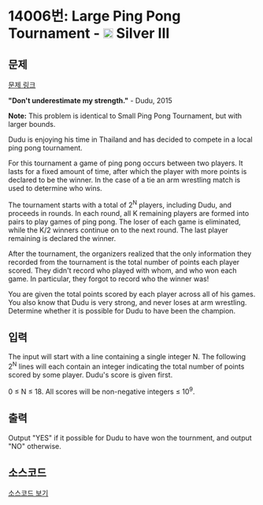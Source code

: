 # 14006번: Large Ping Pong Tournament - <img src="https://static.solved.ac/tier_small/8.svg" style="height:20px" /> Silver III

<!-- performance -->

<!-- 문제 제출 후 깃허브에 푸시를 했을 때 제출한 코드의 성능이 입력될 공간입니다.-->

<!-- end -->

## 문제

[문제 링크](https://boj.kr/14006)


<p><strong>"Don't underestimate my strength."</strong>&nbsp;- Dudu, 2015</p>

<p><strong>Note:</strong>&nbsp;This problem is identical to Small Ping Pong Tournament, but with larger bounds.</p>

<p>Dudu is enjoying his time in Thailand and has decided to compete in a local ping pong tournament.</p>

<p>For this tournament a game of ping pong occurs between two players. It lasts for a fixed amount of time, after which the player with more points is declared to be the winner. In the case of a tie an arm wrestling match is used to determine who wins.</p>

<p>The tournament starts with a total of 2<sup>N</sup>&nbsp;players, including Dudu, and proceeds in rounds. In each round, all K remaining players are formed into pairs to play games of ping pong. The loser of each game is eliminated, while the K/2 winners continue on to the next round. The last player remaining is declared the winner.</p>

<p>After the tournament, the organizers realized that the only information they recorded from the tournament is the total number of points each player scored. They didn't record who played with whom, and who won each game. In particular, they forgot to record who the winner was!</p>

<p>You are given the total points scored by each player across all of his games. You also know that Dudu is very strong, and never loses at arm wrestling. Determine whether it is possible for Dudu to have been the champion.</p>



## 입력


<p>The input will start with a line containing a single integer N. The following 2<sup>N</sup>&nbsp;lines will each contain an integer indicating the total number of points scored by some player. Dudu's score is given first.</p>

<p>0 ≤ N ≤ 18. All scores will be non-negative integers ≤ 10<sup>9</sup>.</p>



## 출력


<p>Output "YES" if it possible for Dudu to have won the tournment, and output "NO" otherwise.</p>



## 소스코드

[소스코드 보기](Large%20Ping%20Pong%20Tournament.py)
